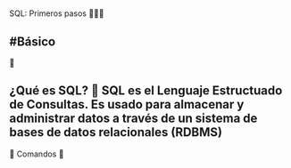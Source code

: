 <h1></h1>SQL: Primeros pasos</h1> 👨‍💻💊
<h2>#Básico</h2>


💊<h2>¿Qué es SQL? 💊
**SQL** es el **Lenguaje Estructuado de Consultas**. Es usado para almacenar y administrar datos a través de un sistema de bases de datos relacionales (**RDBMS**)</h2>


💊 Comandos 💊


